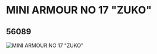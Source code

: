 # MINI ARMOUR NO 17 "ZUKO"
## 56089
![MINI ARMOUR NO 17 "ZUKO"](https://lc-www-live-s.legocdn.com/media/bricks/5/2/4294607.jpg)